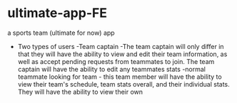 # ultimate-app-FE
a sports team (ultimate for now) app


- Two types of users
   -Team captain
      -The team captain will only differ in that they will have the ability to view and edit their team information, as well as accept pending requests from teammates to join. The team captain will have the ability to edit any teammates stats
   -normal teammate looking for team
      - this team member will have the ability to view their team's schedule, team stats overall, and their individual stats. They will have the ability to view their own 
   
